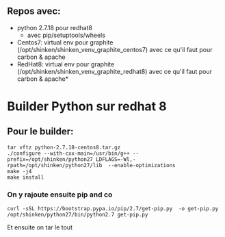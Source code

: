 ## Repos avec:
 * python 2.7.18 pour redhat8
   * avec pip/setuptools/wheels
 * Centos7: virtual env pour graphite (/opt/shinken/shinken_venv_graphite_centos7) avec ce qu'il faut pour carbon & apache
 * RedHat8: virtual env pour graphite (/opt/shinken/shinken_venv_graphite_redhat8) avec ce qu'il faut pour carbon & apache* 

# Builder Python sur redhat 8
## Pour le builder:
    tar vftz python-2.7.18-centos8.tar.gz
    ./configure --with-cxx-main=/usr/bin/g++ --prefix=/opt/shinken/python27 LDFLAGS=-Wl,-rpath=/opt/shinken/python27/lib  --enable-optimizations
    make -j4
    make install

### On y rajoute ensuite pip and co

    curl -sSL https://bootstrap.pypa.io/pip/2.7/get-pip.py  -o get-pip.py
    /opt/shinken/python27/bin/python2.7 get-pip.py

Et ensuite on tar le tout